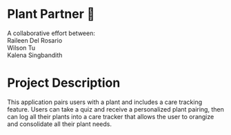# Plant Partner 🌱

A collaborative effort between: <br/>
Raileen Del Rosario <br/>
Wilson Tu <br/>
Kalena Singbandith <br/>

# Project Description
This application pairs users with a plant and includes a care tracking feature. Users can take a quiz and receive a personalized plant pairing, then can log all their plants into a care tracker that allows the user to orangize and consolidate all their plant needs.
